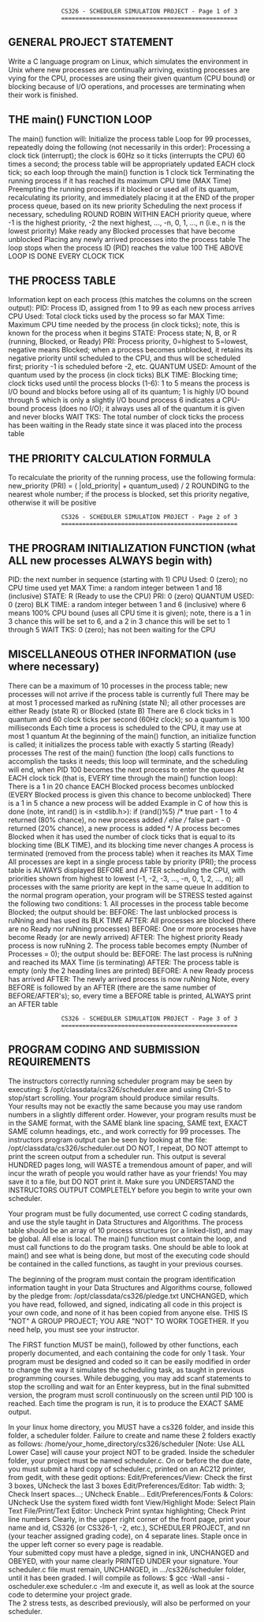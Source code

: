                    CS326 - SCHEDULER SIMULATION PROJECT - Page 1 of 3
                   ==================================================

GENERAL PROJECT STATEMENT
-------------------------
Write a C language program on Linux, which simulates the environment in Unix where new 
processes are continually arriving, existing processes are vying for the CPU, processes 
are using their given quantum (CPU bound) or blocking because of I/O operations, and 
processes are terminating when their work is finished.

THE main() FUNCTION LOOP
------------------------
The main() function will:
   Initialize the process table
   Loop for 99 processes, repeatedly doing the following (not necessarily in this order):
      Processing a clock tick (interrupt); the clock is 60Hz so it ticks (interrupts the 
         CPU) 60 times a second; the process table will be appropriately updated EACH 
         clock tick; so each loop through the main() function is 1 clock tick
      Terminating the running process if it has reached its maximum CPU time (MAX Time)
      Preempting the running process if it blocked or used all of its quantum, 
         recalculating its priority, and immediately placing it at the END of the proper 
         process queue, based on its new priority
      Scheduling the next process if necessary, scheduling ROUND ROBIN WITHIN EACH 
         priority queue, where -1 is the highest priority, -2 the next highest, 
         ..., -n, 0, 1, ..., n (i.e., n is the lowest priority)
      Make ready any Blocked processes that have become unblocked
      Placing any newly arrived processes into the process table
   The loop stops when the process ID (PID) reaches the value 100
   THE ABOVE LOOP IS DONE EVERY CLOCK TICK

THE PROCESS TABLE
-----------------
Information kept on each process (this matches the columns on the screen output):
   PID: Process ID, assigned from 1 to 99 as each new process arrives
   CPU Used: Total clock ticks used by the process so far
   MAX Time: Maximum CPU time needed by the process (in clock ticks); note, this is known 
      for the process when it begins
   STATE: Process state; N, B, or R (running, Blocked, or Ready)
   PRI: Process priority, 0=highest to 5=lowest, negative means Blocked; when a process 
      becomes unblocked, it retains its negative priority until scheduled to the CPU, 
      and thus will be scheduled first; priority -1 is scheduled before -2, etc.
   QUANTUM USED: Amount of the quantum used by the process (in clock ticks)
   BLK TIME: Blocking time; clock ticks used until the process blocks (1-6):
      1 to 5 means the process is I/O bound and blocks before using all of its quantum; 
         1 is highly I/O bound through 5 which is only a slightly I/O bound process
      6 indicates a CPU-bound process (does no I/O); it always uses all of the quantum 
         it is given and never blocks
   WAIT TKS: The total number of clock ticks the process has been waiting in the Ready 
     state since it was placed into the process table

THE PRIORITY CALCULATION FORMULA
--------------------------------
To recalculate the priority of the running process, use the following formula:
      new_priority (PRI) = ( |old_priority| + quantum_used) / 2
ROUNDING to the nearest whole number; if the process is blocked, set this priority 
negative, otherwise it will be positive

                   CS326 - SCHEDULER SIMULATION PROJECT - Page 2 of 3
                   ==================================================

THE PROGRAM INITIALIZATION FUNCTION (what ALL new processes ALWAYS begin with)
------------------------------------------------------------------------------
PID:          the next number in sequence (starting with 1)
CPU Used:     0 (zero); no CPU time used yet
MAX Time:     a random integer between 1 and 18 (inclusive)
STATE:        R (Ready to use the CPU)
PRI:          0 (zero)
QUANTUM USED: 0 (zero)
BLK TIME:     a random integer between 1 and 6 (inclusive) where 6 means 100% CPU bound 
                 (uses all CPU time it is given); note, there is a 1 in 3 chance this 
                 will be set to 6, and a 2 in 3 chance this will be set to 1 through 5
WAIT TKS:     0 (zero); has not been waiting for the CPU

MISCELLANEOUS OTHER INFORMATION (use where necessary)
-----------------------------------------------------
There can be a maximum of 10 processes in the process table; new processes will not 
   arrive if the process table is currently full
There may be at most 1 processed marked as ruNning (state N); all other processes are 
   either Ready (state R) or Blocked (state B)
There are 6 clock ticks in 1 quantum and 60 clock ticks per second (60Hz clock); so a 
   quantum is 100 milliseconds
Each time a process is scheduled to the CPU, it may use at most 1 quantum
At the beginning of the main() function, an initialize function is called; it initializes 
   the process table with exactly 5 starting (Ready) processes
The rest of the main() function (the loop) calls functions to accomplish the tasks it 
   needs; this loop will terminate, and the scheduling will end, when PID 100 becomes 
   the next process to enter the queues
At EACH clock tick (that is, EVERY time through the main() function loop):
   There is a 1 in 20 chance EACH Blocked process becomes unblocked
      (EVERY Blocked process is given this chance to become unblocked)
   There is a 1 in 5 chance a new process will be added
      Example in C of how this is done (note, int rand() is in <stdlib.h>):
         if (rand()%5)
            /* true part - 1 to 4 returned (80% chance), no new process added */
         else
            /* false part - 0 returned (20% chance), a new process is added   */
A process becomes Blocked when it has used the number of clock ticks that is equal to 
   its blocking time (BLK TIME), and its blocking time never changes
A process is terminated (removed from the process table) when it reaches its MAX Time
All processes are kept in a single process table by priority (PRI); the process table 
   is ALWAYS displayed BEFORE and AFTER scheduling the CPU, with priorities shown from 
   highest to lowest (-1, -2, -3, ..., -n, 0, 1, 2, ..., n); all processes with the same 
   priority are kept in the same queue
In addition to the normal program operation, your program will be STRESS tested against 
   the following two conditions:
      1. All processes in the process table become Blocked; the output should be:
            BEFORE: The last unblocked process is ruNning and has used its BLK TIME
            AFTER:  All processes are blocked (there are no Ready nor ruNning processes)
            BEFORE: One or more processes have become Ready (or are newly arrived)
            AFTER:  The highest priority Ready process is now ruNning
      2. The process table becomes empty (Number of Processes = 0); the output should be:
            BEFORE: The last process is ruNning and reached its MAX Time (is terminating)
            AFTER:  The process table is empty (only the 2 heading lines are printed)
            BEFORE: A new Ready process has arrived
            AFTER:  The newly arrived process is now ruNning
Note, every BEFORE is followed by an AFTER (there are the same number of BEFORE/AFTER's); 
so, every time a BEFORE table is printed, ALWAYS print an AFTER table

                   CS326 - SCHEDULER SIMULATION PROJECT - Page 3 of 3
                   ==================================================

PROGRAM CODING AND SUBMISSION REQUIREMENTS
------------------------------------------
The instructors correctly running scheduler program may be seen by executing:
      $ /opt/classdata/cs326/scheduler.exe
and using Ctrl-S to stop/start scrolling.  Your program should produce similar results.  
Your results may not be exactly the same because you may use random numbers in a slightly 
different order.  However, your program results must be in the SAME format, with the SAME 
blank line spacing, SAME text, EXACT SAME column headings, etc., and work correctly for 
99 processes.  The instructors program output can be seen by looking at the file:
      /opt/classdata/cs326/scheduler.out
DO NOT, I repeat, DO NOT attempt to print the screen output from a scheduler run.  This 
output is several HUNDRED pages long, will WASTE a tremendous amount of paper, and will 
incur the wrath of people you would rather have as your friends!  You may save it to a 
file, but DO NOT print it.  Make sure you UNDERSTAND the INSTRUCTORS OUTPUT COMPLETELY
before you begin to write your own scheduler.

Your program must be fully documented, use correct C coding standards, and use the style 
taught in Data Structures and Algorithms.  The process table should be an array of 10 
process structures (or a linked-list), and may be global.  All else is local.  The main() 
function must contain the loop, and must call functions to do the program tasks.  One 
should be able to look at main() and see what is being done, but most of the executing 
code should be contained in the called functions, as taught in your previous courses.

The beginning of the program must contain the program identification information taught 
in your Data Structures and Algorithms course, followed by the pledge from:
      /opt/classdata/cs326/pledge.txt
UNCHANGED, which you have read, followed, and signed, indicating all code in this project 
is your own code, and none of it has been copied from anyone else.  THIS IS "NOT" A GROUP 
PROJECT; YOU ARE "NOT" TO WORK TOGETHER.  If you need help, you must see your instructor.

The FIRST function MUST be main(), followed by other functions, each properly documented, 
and each containing the code for only 1 task.  Your program must be designed and coded so 
it can be easily modified in order to change the way it simulates the scheduling task, as 
taught in previous programming courses.  While debugging, you may add scanf statements to 
stop the scrolling and wait for an Enter keypress, but in the final submitted version, the program must scroll continuously on the screen until PID 100 is reached.  Each time the program is run, it is to produce the EXACT SAME output.

In your linux home directory, you MUST have a cs326 folder, and inside this folder, 
a scheduler folder.  Failure to create and name these 2 folders exactly as follows:
      /home/your_home_directory/cs326/scheduler  [Note: Use ALL Lower Case]
will cause your project NOT to be graded.  Inside the scheduler folder, your project 
must be named scheduler.c.  On or before the due date, you must submit a hard copy of 
scheduler.c, printed on an AC212 printer, from gedit, with these gedit options:
      Edit/Preferences/View:   Check the first 3 boxes, UNcheck the last 3 boxes
      Edit/Preferences/Editor: Tab width: 3;  Check Insert spaces...;  UNcheck Enable...
      Edit/Preferences/Fonts & Colors: UNcheck Use the system fixed width font
      View/Highlight Mode: Select Plain Text
      File/Print/Text Editor:  Uncheck Print syntax highlighting;
                               Check Print line numbers
Clearly, in the upper right corner of the front page, print your name and id, CS326 
(or CS326-1, -2, etc.), SCHEDULER PROJECT, and nn (your teacher assigned grading code), 
on 4 separate lines.  Staple once in the upper left corner so every page is readable.  
Your submitted copy must have a pledge, signed in ink, UNCHANGED and OBEYED, with your 
name clearly PRINTED UNDER your signature.  Your scheduler.c file must remain, UNCHANGED, 
in .../cs326/scheduler folder, until it has been graded.  I will compile as follows:
      $ gcc -Wall -ansi -oscheduler.exe scheduler.c -lm
and execute it, as well as look at the source code to determine your project grade.  
The 2 stress tests, as described previously, will also be performed on your scheduler.

